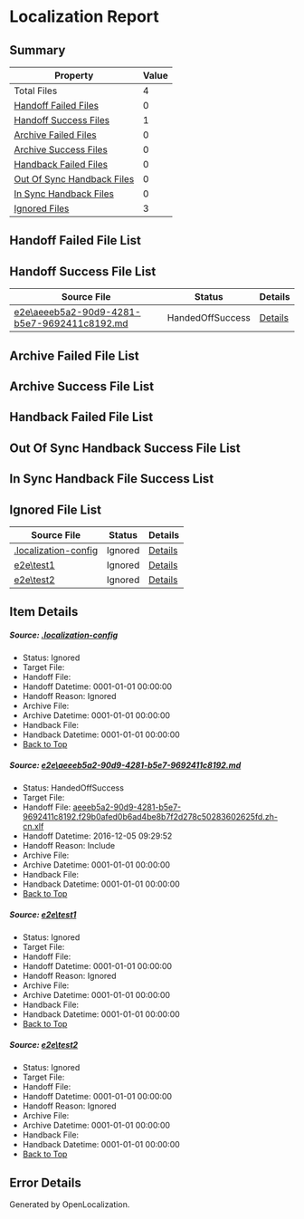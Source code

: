 # <a name='report-top'></a> Localization Report

## Summary
 Property | Value 
 -------- | ----- 
 Total Files | 4
[ Handoff Failed Files ](#handoff-failed-list)| 0
[ Handoff Success Files ](#handoff-success-list)| 1
[ Archive Failed Files ](#archive-failed-list)| 0
[ Archive Success Files ](#archive-success-list)| 0
[ Handback Failed Files ](#handback-failed-list)| 0
[ Out Of Sync Handback Files ](#outofsync-handback-success-list)| 0
[ In Sync Handback Files ](#insync-handback-success-list)| 0
[ Ignored Files ](#ignored-list)| 3

## <a name='handoff-failed-list'></a> Handoff Failed File List

## <a name='handoff-success-list'></a> Handoff Success File List
 Source File | Status | Details 
 ----------- | ------ | ------- 
 [e2e\aeeeb5a2-90d9-4281-b5e7-9692411c8192.md](https://github.com/OpenLocalizationTestOrg/ol-test0/blob/8d59b28d5648a6ee14b9bc5c9b7166164ce769dd/e2e/aeeeb5a2-90d9-4281-b5e7-9692411c8192.md) | HandedOffSuccess | [Details](#961de8a931eef3b19c1cdec40b4f677079af63361)

## <a name='archive-failed-list'></a> Archive Failed File List

## <a name='archive-success-list'></a> Archive Success File List

## <a name='handback-failed-list'></a> Handback Failed File List

## <a name='outofsync-handback-success-list'></a> Out Of Sync Handback Success File List

## <a name='insync-handback-success-list'></a> In Sync Handback File Success List

## <a name='ignored-list'></a> Ignored File List
 Source File | Status | Details 
 ----------- | ------ | ------- 
 [.localization-config](https://github.com/OpenLocalizationTestOrg/ol-test0/blob/2ae9273a70af2a27e15db0587aa85b182ecd3f4a/.localization-config) | Ignored | [Details](#c268a05ecaa7ec85942ed632c29928ee5bd6da8d0)
 [e2e\test1](https://github.com/OpenLocalizationTestOrg/ol-test0/blob/2ae9273a70af2a27e15db0587aa85b182ecd3f4a/e2e/test1) | Ignored | [Details](#dba7673010f19a94af4345453005933fd511bea92)
 [e2e\test2](https://github.com/OpenLocalizationTestOrg/ol-test0/blob/2ae9273a70af2a27e15db0587aa85b182ecd3f4a/e2e/test2) | Ignored | [Details](#9054fbe0b622c638224d50d20824d2ff6782e3083)

## Item Details
##### <a name='c268a05ecaa7ec85942ed632c29928ee5bd6da8d0'></a> Source: [.localization-config](https://github.com/OpenLocalizationTestOrg/ol-test0/blob/2ae9273a70af2a27e15db0587aa85b182ecd3f4a/.localization-config)
* Status: Ignored
* Target File: 
* Handoff File: 
* Handoff Datetime: 0001-01-01 00:00:00
* Handoff Reason: Ignored
* Archive File: 
* Archive Datetime: 0001-01-01 00:00:00
* Handback File: 
* Handback Datetime: 0001-01-01 00:00:00
* [Back to Top](#report-top)

##### <a name='961de8a931eef3b19c1cdec40b4f677079af63361'></a> Source: [e2e\aeeeb5a2-90d9-4281-b5e7-9692411c8192.md](https://github.com/OpenLocalizationTestOrg/ol-test0/blob/8d59b28d5648a6ee14b9bc5c9b7166164ce769dd/e2e/aeeeb5a2-90d9-4281-b5e7-9692411c8192.md)
* Status: HandedOffSuccess
* Target File: 
* Handoff File: [aeeeb5a2-90d9-4281-b5e7-9692411c8192.f29b0afed0b6ad4be8b7f2d278c50283602625fd.zh-cn.xlf](https://github.com/OpenLocalizationTestOrg/ol-test0-handoff/blob/ce74583389b1a4e1501ef568d2ca5fbd16defb8a/ol-handoff/OpenLocalizationTestOrg/ol-test0-zhcn/shujia/ht/aeeeb5a2-90d9-4281-b5e7-9692411c8192.f29b0afed0b6ad4be8b7f2d278c50283602625fd.zh-cn.xlf)
* Handoff Datetime: 2016-12-05 09:29:52
* Handoff Reason: Include
* Archive File: 
* Archive Datetime: 0001-01-01 00:00:00
* Handback File: 
* Handback Datetime: 0001-01-01 00:00:00
* [Back to Top](#report-top)

##### <a name='dba7673010f19a94af4345453005933fd511bea92'></a> Source: [e2e\test1](https://github.com/OpenLocalizationTestOrg/ol-test0/blob/2ae9273a70af2a27e15db0587aa85b182ecd3f4a/e2e/test1)
* Status: Ignored
* Target File: 
* Handoff File: 
* Handoff Datetime: 0001-01-01 00:00:00
* Handoff Reason: Ignored
* Archive File: 
* Archive Datetime: 0001-01-01 00:00:00
* Handback File: 
* Handback Datetime: 0001-01-01 00:00:00
* [Back to Top](#report-top)

##### <a name='9054fbe0b622c638224d50d20824d2ff6782e3083'></a> Source: [e2e\test2](https://github.com/OpenLocalizationTestOrg/ol-test0/blob/2ae9273a70af2a27e15db0587aa85b182ecd3f4a/e2e/test2)
* Status: Ignored
* Target File: 
* Handoff File: 
* Handoff Datetime: 0001-01-01 00:00:00
* Handoff Reason: Ignored
* Archive File: 
* Archive Datetime: 0001-01-01 00:00:00
* Handback File: 
* Handback Datetime: 0001-01-01 00:00:00
* [Back to Top](#report-top)


## Error Details

Generated by OpenLocalization.
